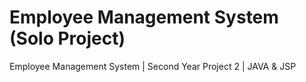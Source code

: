 # Employee Management System (Solo Project)
Employee Management System | Second Year Project 2 | JAVA &amp; JSP
